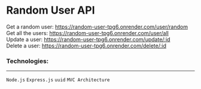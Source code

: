 # Random User API

Get a random user: https://random-user-tpg6.onrender.com/user/random  
Get all the users: https://random-user-tpg6.onrender.com/user/all  
Update a user: https://random-user-tpg6.onrender.com/update/:id  
Delete a user: https://random-user-tpg6.onrender.com/delete/:id

### Technologies:

---

`Node.js` `Express.js` `uuid` `MVC Architecture`
